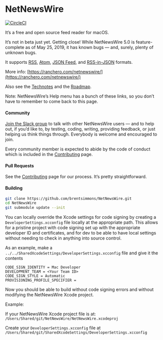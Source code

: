# NetNewsWire

[![CircleCI](https://circleci.com/gh/brentsimmons/NetNewsWire.svg?style=svg)](https://circleci.com/gh/brentsimmons/NetNewsWire)

It’s a free and open source feed reader for macOS.

It’s not in beta just yet. Getting close! While NetNewsWire 5.0 is feature-complete as of May 25, 2019, it has known bugs — and, surely, plenty of unknown bugs.

It supports [RSS](http://cyber.harvard.edu/rss/rss.html), [Atom](https://tools.ietf.org/html/rfc4287), [JSON Feed](https://jsonfeed.org/), and [RSS-in-JSON](https://github.com/scripting/Scripting-News/blob/master/rss-in-json/README.md) formats.

More info: [https://ranchero.com/netnewswire/](https://ranchero.com/netnewswire/)

Also see the [Technotes](Technotes/) and the [Roadmap](Technotes/Roadmap.md).

Note: NetNewsWire’s Help menu has a bunch of these links, so you don’t have to remember to come back to this page.

#### Community

[Join the Slack group](https://join.slack.com/t/netnewswire/shared_invite/enQtNjM4MDA1MjQzMDkzLTNlNjBhOWVhYzdhYjA4ZWFhMzQ1MTUxYjU0NTE5ZGY0YzYwZWJhNjYwNTNmNTg2NjIwYWY4YzhlYzk5NmU3ZTc) to talk with other NetNewsWire users — and to help out, if you’d like to, by testing, coding, writing, providing feedback, or just helping us think things through. Everybody is welcome and encouraged to join.

Every community member is expected to abide by the code of conduct which is included in the [Contributing](Contributing.md) page.

#### Pull Requests

See the [Contributing](Contributing.md) page for our process. It’s pretty straightforward.

#### Building

```bash
git clone https://github.com/brentsimmons/NetNewsWire.git
cd NetNewsWire
git submodule update --init
```

You can locally override the Xcode settings for code signing
by creating a `DeveloperSettings.xcconfig` file locally at the appropriate path.
This allows for a pristine project with code signing set up with the appropriate
developer ID and certificates, and for dev to be able to have local settings
without needing to check in anything into source control.

As an example, make a `../../SharedXcodeSettings/DeveloperSettings.xcconfig` file and
give it the contents

```
CODE_SIGN_IDENTITY = Mac Developer
DEVELOPMENT_TEAM = <Your Team ID>
CODE_SIGN_STYLE = Automatic
PROVISIONING_PROFILE_SPECIFIER =
```

Now you should be able to build without code signing errors and without modifying
the NetNewsWire Xcode project.

Example:

If your NetNewsWire Xcode project file is at:
`/Users/Shared/git/NetNewsWire/NetNewsWire.xcodeproj`

Create your `DeveloperSettings.xcconfig` file at
`/Users/Shared/git/SharedXcodeSettings/DeveloperSettings.xcconfig`
